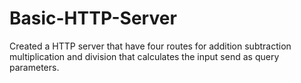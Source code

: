 # Basic-HTTP-Server
Created a HTTP server that have four routes for addition subtraction multiplication and division that calculates the input send as query parameters.
